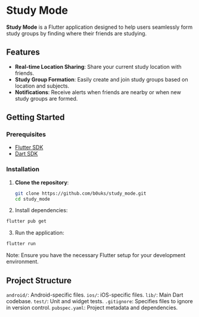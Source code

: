 # Study Mode

**Study Mode** is a Flutter application designed to help users seamlessly form study groups by finding where their friends are studying.

## Features

- **Real-time Location Sharing**: Share your current study location with friends.
- **Study Group Formation**: Easily create and join study groups based on location and subjects.
- **Notifications**: Receive alerts when friends are nearby or when new study groups are formed.

## Getting Started

### Prerequisites

- [Flutter SDK](https://flutter.dev/docs/get-started/install)
- [Dart SDK](https://dart.dev/get-dart)

### Installation

1. **Clone the repository**:

   ```bash
   git clone https://github.com/b0uks/study_mode.git
   cd study_mode
   ```
2. Install dependencies:

```bash
flutter pub get
```
3. Run the application:
```bash
flutter run
```
Note: Ensure you have the necessary Flutter setup for your development environment.

## Project Structure

`android/`: Android-specific files.
`ios/`: iOS-specific files.
`lib/`: Main Dart codebase.
`test/`: Unit and widget tests.
`.gitignore`: Specifies files to ignore in version control.
`pubspec.yaml`: Project metadata and dependencies.
